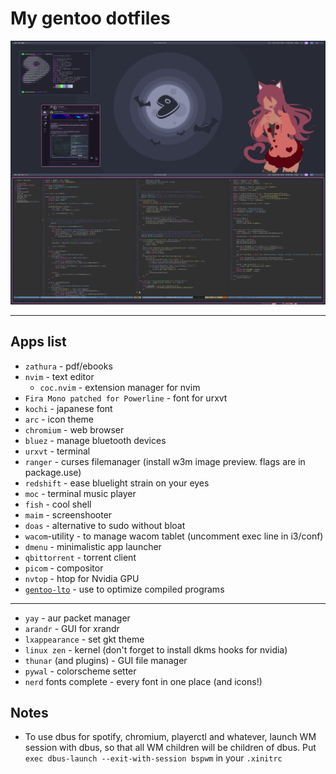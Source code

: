 # My gentoo dotfiles

![](https://github.com/maksmeshkov/dotfiles/blob/dracula/screenshots/dracula_stacked.png)

---

## Apps list

-   `zathura` - pdf/ebooks
-   `nvim` - text editor
    -   `coc.nvim` - extension manager for nvim
-   `Fira Mono patched for Powerline` - font for urxvt
-   `kochi` - japanese font
-   `arc` - icon theme
-   `chromium` - web browser
-   `bluez` - manage bluetooth devices
-   `urxvt` - terminal
-   `ranger` - curses filemanager (install w3m image preview. flags are in package.use)
-   `redshift` - ease bluelight strain on your eyes
-   `moc` - terminal music player
-   `fish` - cool shell
-   `maim` - screenshooter
-   `doas` - alternative to sudo without bloat
-   `wacom`-utility - to manage wacom tablet (uncomment exec line in i3/conf)
-   `dmenu` - minimalistic app launcher
-   `qbittorrent` - torrent client
-   `picom` - compositor
-   `nvtop` - htop for Nvidia GPU
-   [`gentoo-lto`](https://github.com/InBetweenNames/gentooLTO) - use to optimize compiled programs

---

-   `yay` - aur packet manager
-   `arandr` - GUI for xrandr
-   `lxappearance` - set gkt theme
-   `linux zen` - kernel (don't forget to install dkms hooks for nvidia)
-   `thunar` (and plugins) - GUI file manager
-   `pywal` - colorscheme setter
-   `nerd` fonts complete - every font in one place (and icons!)

## Notes

-   To use dbus for spotify, chromium, playerctl and whatever, launch WM
    session with dbus, so that all WM children will be children of dbus. Put
    `exec dbus-launch --exit-with-session bspwm` in your `.xinitrc`
